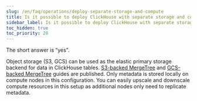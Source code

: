 ```yaml
---
slug: /en/faq/operations/deploy-separate-storage-and-compute
title: Is it possible to deploy ClickHouse with separate storage and compute?
sidebar_label: Is it possible to deploy ClickHouse with separate storage and compute?
toc_hidden: true
toc_priority: 20
---
```


The short answer is “yes”.

Object storage (S3, GCS) can be used as the elastic primary storage backend for data in ClickHouse tables. [S3-backed MergeTree](https://clickhouse.com/docs/en/integrations/data-ingestion/s3/index.md) and [GCS-backed MergeTree](https://clickhouse.com/docs/en/integrations/data-ingestion/gcs/index.md) guides are published. Only metadata is stored locally on compute nodes in this configuration. You can easily upscale and downscale compute resources in this setup as additional nodes only need to replicate metadata.

